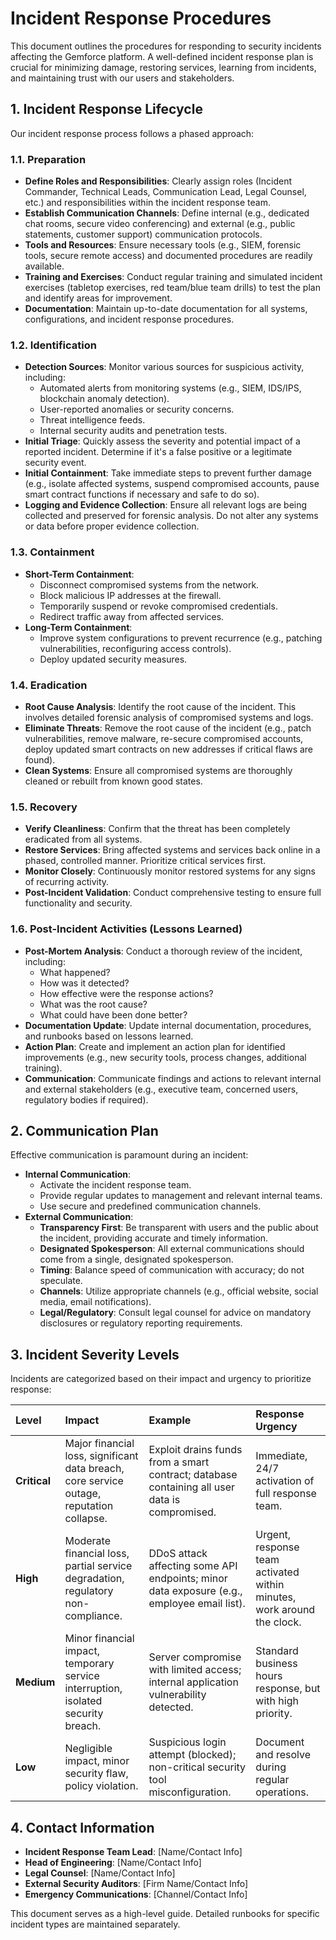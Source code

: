 # Incident Response Procedures

This document outlines the procedures for responding to security incidents affecting the Gemforce platform. A well-defined incident response plan is crucial for minimizing damage, restoring services, learning from incidents, and maintaining trust with our users and stakeholders.

## 1. Incident Response Lifecycle

Our incident response process follows a phased approach:

### 1.1. Preparation

*   **Define Roles and Responsibilities**: Clearly assign roles (Incident Commander, Technical Leads, Communication Lead, Legal Counsel, etc.) and responsibilities within the incident response team.
*   **Establish Communication Channels**: Define internal (e.g., dedicated chat rooms, secure video conferencing) and external (e.g., public statements, customer support) communication protocols.
*   **Tools and Resources**: Ensure necessary tools (e.g., SIEM, forensic tools, secure remote access) and documented procedures are readily available.
*   **Training and Exercises**: Conduct regular training and simulated incident exercises (tabletop exercises, red team/blue team drills) to test the plan and identify areas for improvement.
*   **Documentation**: Maintain up-to-date documentation for all systems, configurations, and incident response procedures.

### 1.2. Identification

*   **Detection Sources**: Monitor various sources for suspicious activity, including:
    *   Automated alerts from monitoring systems (e.g., SIEM, IDS/IPS, blockchain anomaly detection).
    *   User-reported anomalies or security concerns.
    *   Threat intelligence feeds.
    *   Internal security audits and penetration tests.
*   **Initial Triage**: Quickly assess the severity and potential impact of a reported incident. Determine if it's a false positive or a legitimate security event.
*   **Initial Containment**: Take immediate steps to prevent further damage (e.g., isolate affected systems, suspend compromised accounts, pause smart contract functions if necessary and safe to do so).
*   **Logging and Evidence Collection**: Ensure all relevant logs are being collected and preserved for forensic analysis. Do not alter any systems or data before proper evidence collection.

### 1.3. Containment

*   **Short-Term Containment**:
    *   Disconnect compromised systems from the network.
    *   Block malicious IP addresses at the firewall.
    *   Temporarily suspend or revoke compromised credentials.
    *   Redirect traffic away from affected services.
*   **Long-Term Containment**:
    *   Improve system configurations to prevent recurrence (e.g., patching vulnerabilities, reconfiguring access controls).
    *   Deploy updated security measures.

### 1.4. Eradication

*   **Root Cause Analysis**: Identify the root cause of the incident. This involves detailed forensic analysis of compromised systems and logs.
*   **Eliminate Threats**: Remove the root cause of the incident (e.g., patch vulnerabilities, remove malware, re-secure compromised accounts, deploy updated smart contracts on new addresses if critical flaws are found).
*   **Clean Systems**: Ensure all compromised systems are thoroughly cleaned or rebuilt from known good states.

### 1.5. Recovery

*   **Verify Cleanliness**: Confirm that the threat has been completely eradicated from all systems.
*   **Restore Services**: Bring affected systems and services back online in a phased, controlled manner. Prioritize critical services first.
*   **Monitor Closely**: Continuously monitor restored systems for any signs of recurring activity.
*   **Post-Incident Validation**: Conduct comprehensive testing to ensure full functionality and security.

### 1.6. Post-Incident Activities (Lessons Learned)

*   **Post-Mortem Analysis**: Conduct a thorough review of the incident, including:
    *   What happened?
    *   How was it detected?
    *   How effective were the response actions?
    *   What was the root cause?
    *   What could have been done better?
*   **Documentation Update**: Update internal documentation, procedures, and runbooks based on lessons learned.
*   **Action Plan**: Create and implement an action plan for identified improvements (e.g., new security tools, process changes, additional training).
*   **Communication**: Communicate findings and actions to relevant internal and external stakeholders (e.g., executive team, concerned users, regulatory bodies if required).

## 2. Communication Plan

Effective communication is paramount during an incident:

*   **Internal Communication**:
    *   Activate the incident response team.
    *   Provide regular updates to management and relevant internal teams.
    *   Use secure and predefined communication channels.
*   **External Communication**:
    *   **Transparency First**: Be transparent with users and the public about the incident, providing accurate and timely information.
    *   **Designated Spokesperson**: All external communications should come from a single, designated spokesperson.
    *   **Timing**: Balance speed of communication with accuracy; do not speculate.
    *   **Channels**: Utilize appropriate channels (e.g., official website, social media, email notifications).
    *   **Legal/Regulatory**: Consult legal counsel for advice on mandatory disclosures or regulatory reporting requirements.

## 3. Incident Severity Levels

Incidents are categorized based on their impact and urgency to prioritize response:

| Level      | Impact                                                               | Example                                                                                                     | Response Urgency                                                         |
| :--------- | :------------------------------------------------------------------- | :---------------------------------------------------------------------------------------------------------- | :----------------------------------------------------------------------- |
| **Critical** | Major financial loss, significant data breach, core service outage, reputation collapse. | Exploit drains funds from a smart contract; database containing all user data is compromised.               | Immediate, 24/7 activation of full response team.                        |
| **High**     | Moderate financial loss, partial service degradation, regulatory non-compliance. | DDoS attack affecting some API endpoints; minor data exposure (e.g., employee email list).                  | Urgent, response team activated within minutes, work around the clock. |
| **Medium**   | Minor financial impact, temporary service interruption, isolated security breach. | Server compromise with limited access; internal application vulnerability detected.                         | Standard business hours response, but with high priority.                |
| **Low**      | Negligible impact, minor security flaw, policy violation.            | Suspicious login attempt (blocked); non-critical security tool misconfiguration.                            | Document and resolve during regular operations.                          |

## 4. Contact Information

*   **Incident Response Team Lead**: [Name/Contact Info]
*   **Head of Engineering**: [Name/Contact Info]
*   **Legal Counsel**: [Name/Contact Info]
*   **External Security Auditors**: [Firm Name/Contact Info]
*   **Emergency Communications**: [Channel/Contact Info]

This document serves as a high-level guide. Detailed runbooks for specific incident types are maintained separately.